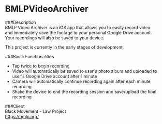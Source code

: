 # BMLPVideoArchiver  

###Description  
BMLP Video Archiver is an iOS app that allows you to easily record video and immediately save the footage to your personal Google Drive account.  Your recordings will also be saved to your device.  

This project is currently in the early stages of development.  

###Basic Functionalities   
* Tap twice to begin recording  
* Video will automatically be saved to user's photo album and uploaded to user's Google Drive account after 1 minute  
* Camera will automatically continue recording again after each minute recording  
* Shake the device to end the recording session and save/upload the final recording  

###Client  
Black Movement - Law Project   
https://bmlp.org/  
